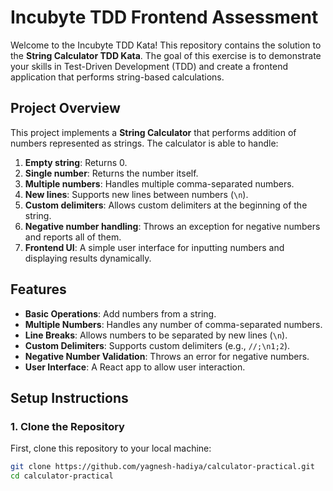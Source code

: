# Incubyte TDD Frontend Assessment

Welcome to the Incubyte TDD Kata! This repository contains the solution to the **String Calculator TDD Kata**. The goal of this exercise is to demonstrate your skills in Test-Driven Development (TDD) and create a frontend application that performs string-based calculations.

## Project Overview

This project implements a **String Calculator** that performs addition of numbers represented as strings. The calculator is able to handle:

1. **Empty string**: Returns 0.
2. **Single number**: Returns the number itself.
3. **Multiple numbers**: Handles multiple comma-separated numbers.
4. **New lines**: Supports new lines between numbers (`\n`).
5. **Custom delimiters**: Allows custom delimiters at the beginning of the string.
6. **Negative number handling**: Throws an exception for negative numbers and reports all of them.
7. **Frontend UI**: A simple user interface for inputting numbers and displaying results dynamically.

## Features

- **Basic Operations**: Add numbers from a string.
- **Multiple Numbers**: Handles any number of comma-separated numbers.
- **Line Breaks**: Allows numbers to be separated by new lines (`\n`).
- **Custom Delimiters**: Supports custom delimiters (e.g., `//;\n1;2`).
- **Negative Number Validation**: Throws an error for negative numbers.
- **User Interface**: A React app to allow user interaction.

## Setup Instructions

### 1. Clone the Repository

First, clone this repository to your local machine:

```bash
git clone https://github.com/yagnesh-hadiya/calculator-practical.git
cd calculator-practical
```
